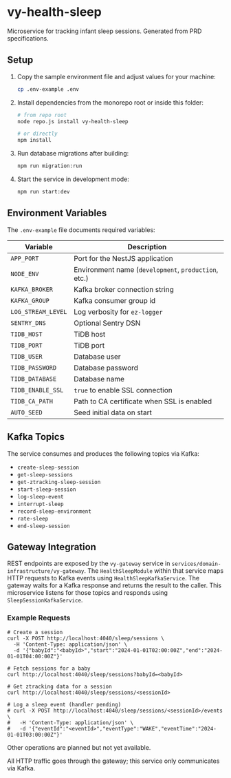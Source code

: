 # vy-health-sleep

Microservice for tracking infant sleep sessions. Generated from PRD specifications.

## Setup

1. Copy the sample environment file and adjust values for your machine:

   ```bash
   cp .env-example .env
   ```

2. Install dependencies from the monorepo root or inside this folder:

   ```bash
   # from repo root
   node repo.js install vy-health-sleep

   # or directly
   npm install
   ```

3. Run database migrations after building:

   ```bash
   npm run migration:run
   ```

4. Start the service in development mode:

   ```bash
   npm run start:dev
   ```

## Environment Variables

The `.env-example` file documents required variables:

| Variable | Description |
| --- | --- |
| `APP_PORT` | Port for the NestJS application |
| `NODE_ENV` | Environment name (`development`, `production`, etc.) |
| `KAFKA_BROKER` | Kafka broker connection string |
| `KAFKA_GROUP` | Kafka consumer group id |
| `LOG_STREAM_LEVEL` | Log verbosity for `ez-logger` |
| `SENTRY_DNS` | Optional Sentry DSN |
| `TIDB_HOST` | TiDB host |
| `TIDB_PORT` | TiDB port |
| `TIDB_USER` | Database user |
| `TIDB_PASSWORD` | Database password |
| `TIDB_DATABASE` | Database name |
| `TIDB_ENABLE_SSL` | `true` to enable SSL connection |
| `TIDB_CA_PATH` | Path to CA certificate when SSL is enabled |
| `AUTO_SEED` | Seed initial data on start |

## Kafka Topics

The service consumes and produces the following topics via Kafka:

- `create-sleep-session`
- `get-sleep-sessions`
- `get-ztracking-sleep-session`
- `start-sleep-session`
- `log-sleep-event`
- `interrupt-sleep`
- `record-sleep-environment`
- `rate-sleep`
- `end-sleep-session`

## Gateway Integration

REST endpoints are exposed by the `vy-gateway` service in
`services/domain-infrastructure/vy-gateway`. The `HealthSleepModule` within that
service maps HTTP requests to Kafka events using `HealthSleepKafkaService`. The
gateway waits for a Kafka response and returns the result to the caller. This
microservice listens for those topics and responds using
`SleepSessionKafkaService`.

### Example Requests

```
# Create a session
curl -X POST http://localhost:4040/sleep/sessions \
  -H 'Content-Type: application/json' \
  -d '{"babyId":"<babyId>","start":"2024-01-01T02:00:00Z","end":"2024-01-01T04:00:00Z"}'

# Fetch sessions for a baby
curl http://localhost:4040/sleep/sessions?babyId=<babyId>

# Get ztracking data for a session
curl http://localhost:4040/sleep/sessions/<sessionId>

# Log a sleep event (handler pending)
# curl -X POST http://localhost:4040/sleep/sessions/<sessionId>/events \
#   -H 'Content-Type: application/json' \
#   -d '{"eventId":"<eventId>","eventType":"WAKE","eventTime":"2024-01-01T03:00:00Z"}'
```

Other operations are planned but not yet available.

All HTTP traffic goes through the gateway; this service only communicates via
Kafka.

